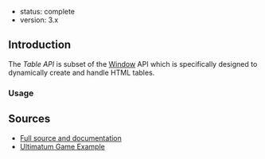 - status: complete
- version: 3.x

## Introduction

The _Table API_ is subset of the [Window](Window) API which is
specifically designed to dynamically create and handle HTML tables.


### Usage




## Sources

- [Full source and documentation](http://nodegame.github.io/nodegame-window/docs/lib/GameWindow.js.html)
- [Ultimatum Game Example](https://github.com/nodeGame/ultimatum/blob/master/game/client_types/includes/player.callbacks.js
)
